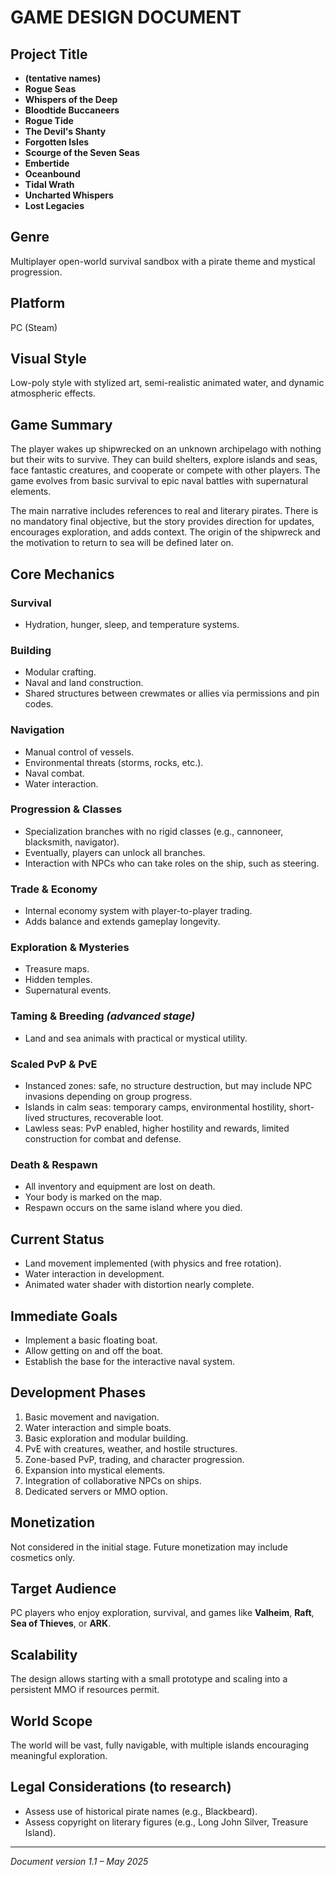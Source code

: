 # GAME DESIGN DOCUMENT

## Project Title
- **(tentative names)**
- **Rogue Seas**
- **Whispers of the Deep**
- **Bloodtide Buccaneers**
- **Rogue Tide**
- **The Devil's Shanty**
- **Forgotten Isles**
- **Scourge of the Seven Seas**
- **Embertide**
- **Oceanbound**
- **Tidal Wrath**
- **Uncharted Whispers**
- **Lost Legacies**

## Genre
Multiplayer open-world survival sandbox with a pirate theme and mystical progression.

## Platform
PC (Steam)

## Visual Style
Low-poly style with stylized art, semi-realistic animated water, and dynamic atmospheric effects.

## Game Summary
The player wakes up shipwrecked on an unknown archipelago with nothing but their wits to survive. They can build shelters, explore islands and seas, face fantastic creatures, and cooperate or compete with other players. The game evolves from basic survival to epic naval battles with supernatural elements.

The main narrative includes references to real and literary pirates. There is no mandatory final objective, but the story provides direction for updates, encourages exploration, and adds context. The origin of the shipwreck and the motivation to return to sea will be defined later on.

## Core Mechanics

### Survival
- Hydration, hunger, sleep, and temperature systems.

### Building
- Modular crafting.
- Naval and land construction.
- Shared structures between crewmates or allies via permissions and pin codes.

### Navigation
- Manual control of vessels.
- Environmental threats (storms, rocks, etc.).
- Naval combat.
- Water interaction.

### Progression & Classes
- Specialization branches with no rigid classes (e.g., cannoneer, blacksmith, navigator).
- Eventually, players can unlock all branches.
- Interaction with NPCs who can take roles on the ship, such as steering.

### Trade & Economy
- Internal economy system with player-to-player trading.
- Adds balance and extends gameplay longevity.

### Exploration & Mysteries
- Treasure maps.
- Hidden temples.
- Supernatural events.

### Taming & Breeding *(advanced stage)*
- Land and sea animals with practical or mystical utility.

### Scaled PvP & PvE
- Instanced zones: safe, no structure destruction, but may include NPC invasions depending on group progress.
- Islands in calm seas: temporary camps, environmental hostility, short-lived structures, recoverable loot.
- Lawless seas: PvP enabled, higher hostility and rewards, limited construction for combat and defense.

### Death & Respawn
- All inventory and equipment are lost on death.
- Your body is marked on the map.
- Respawn occurs on the same island where you died.

## Current Status
- Land movement implemented (with physics and free rotation).
- Water interaction in development.
- Animated water shader with distortion nearly complete.

## Immediate Goals
- Implement a basic floating boat.
- Allow getting on and off the boat.
- Establish the base for the interactive naval system.

## Development Phases
1. Basic movement and navigation.
2. Water interaction and simple boats.
3. Basic exploration and modular building.
4. PvE with creatures, weather, and hostile structures.
5. Zone-based PvP, trading, and character progression.
6. Expansion into mystical elements.
7. Integration of collaborative NPCs on ships.
8. Dedicated servers or MMO option.

## Monetization
Not considered in the initial stage. Future monetization may include cosmetics only.

## Target Audience
PC players who enjoy exploration, survival, and games like **Valheim**, **Raft**, **Sea of Thieves**, or **ARK**.

## Scalability
The design allows starting with a small prototype and scaling into a persistent MMO if resources permit.

## World Scope
The world will be vast, fully navigable, with multiple islands encouraging meaningful exploration.

## Legal Considerations (to research)
- Assess use of historical pirate names (e.g., Blackbeard).
- Assess copyright on literary figures (e.g., Long John Silver, Treasure Island).

---

*Document version 1.1 – May 2025*
